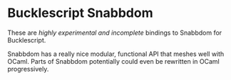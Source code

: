 Bucklescript Snabbdom
=====================

These are *highly experimental and incomplete* bindings to Snabbdom for Bucklescript.

Snabbdom has a really nice modular, functional API that meshes well with OCaml. Parts of Snabbdom potentially could even be rewritten in OCaml progressively.
